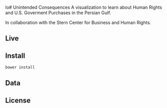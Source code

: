 lo# Unintended Consequences
A visualization to learn about Human Rights and U.S. Goverment Purchases in the Persian Gulf.

In collaboration with the Stern Center for Business and Human Rights.

## Live


## Install

```javascript
bower install
```

## Data

## License
